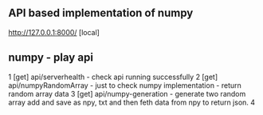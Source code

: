 ## API based implementation of numpy

http://127.0.0.1:8000/ [local]

## numpy - play api 

1 [get] api/serverhealth - check api running successfully
2 [get] api/numpyRandomArray - just to check numpy implementation - return random array data
3 [get] api/numpy-generation - generate two random array add and save as npy, txt and then feth data from npy to return json.
4 
